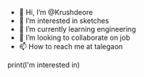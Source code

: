 - 👋 Hi, I’m @Krushdeore
- 👀 I’m interested in sketches
- 🌱 I’m currently learning engineering
- 💞️ I’m looking to collaborate on job
- 📫 How to reach me at talegaon

<!---
Krushdeore/Krushdeore is a ✨ special ✨ repository because its `README.md` (this file) appears on your GitHub profile.
You can click the Preview link to take a look at your changes.
--->
print(I'm interested in) 
